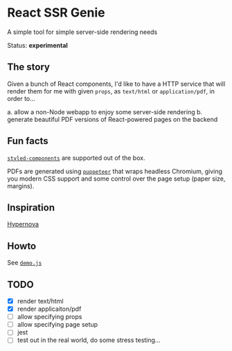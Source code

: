 # React SSR Genie

A simple tool for simple server-side rendering needs

Status: **experimental**

## The story

Given a bunch of React components, I'd like to have a HTTP service that will render them for me with given `props`, as `text/html` or `application/pdf`, in order to...

a. allow a non-Node webapp to enjoy some server-side rendering
b. generate beautiful PDF versions of React-powered pages on the backend

## Fun facts

[`styled-components`][styled-components] are supported out of the box.

PDFs are generated using [`puppeteer`][puppeteer] that wraps headless Chromium, giving you modern CSS support and some control over the page setup (paper size, margins).

## Inspiration

[Hypernova][hypernova]

## Howto

See [`demo.js`][demo]

## TODO

* [x] render text/html
* [x] render applicaiton/pdf
* [ ] allow specifying props
* [ ] allow specifying page setup
* [ ] jest
* [ ] test out in the real world, do some stress testing...

[demo]: demo/demo.js
[puppeteer]: https://github.com/GoogleChrome/puppeteer/
[styled-components]: https://www.styled-components.com/
[hypernova]: https://github.com/airbnb/hypernova

